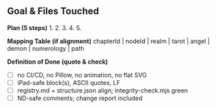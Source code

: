 **Goal & Files Touched**
- 

**Plan (5 steps)**
1. 
2. 
3. 
4. 
5. 

**Mapping Table (if alignment)**
chapterId | nodeId | realm | tarot | angel | demon | numerology | path

**Definition of Done (quote & check)**
- [ ] no CI/CD, no Pillow, no animation, no flat SVG
- [ ] iPad-safe block(s), ASCII quotes, LF
- [ ] registry.md + structure.json align; integrity-check.mjs green
- [ ] ND-safe comments; change report included
